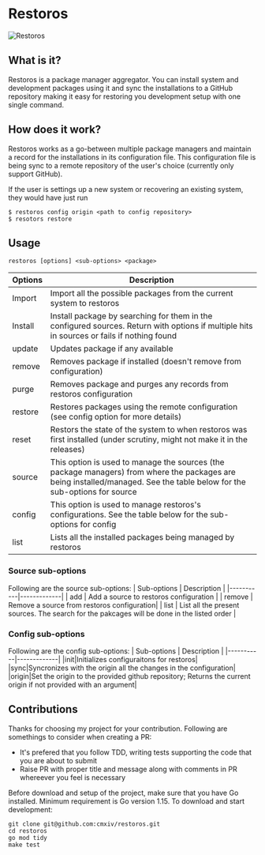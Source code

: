 # Restoros

![Restoros](https://github.com/cmxiv/restoros/workflows/restoros/badge.svg)

## What is it?

Restoros is a package manager aggregator. You can install system and development packages using it and sync the installations to a GitHub repository making it easy for restoring you development setup with one single command.

## How does it work?

Restoros works as a go-between multiple package managers and maintain a record for the installations in its configuration file. This configuration file is being sync to a remote repository of the user's choice (currently only support GitHub).

If the user is settings up a new system or recovering an existing system, they would have just run
```
$ restoros config origin <path to config repository>
$ resotors restore
```

## Usage

```
restoros [options] <sub-options> <package>
```

| Options | Description |
|---------|-------------|
| Import | Import all the possible packages from the current system to restoros |
| Install | Install package by searching for them in the configured sources. Return with options if multiple hits in sources or fails if nothing found |
| update | Updates package if any available |
| remove | Removes package if installed (doesn't remove from configuration) |
| purge | Removes package and purges any records from restoros configuration |
| restore | Restores packages using the remote configuration (see config option for more details) |
| reset | Restors the state of the system to when restoros was first installed (under scrutiny, might not make it in the releases) |
| source | This option is used to manage the sources (the package managers) from where the packages are being installed/managed. See the table below for the sub-options for source|
| config | This option is used to manage restoros's configurations. See the table below for the sub-options for config |
| list | Lists all the installed packages being managed by restoros |

### Source sub-options

Following are the source sub-options:
| Sub-options | Description |
|-----------|-------------|
| add | Add a source to restoros configuration |
| remove | Remove a source from restoros configuration|
| list | List all the present sources. The search for the pakcages will be done in the listed order |

### Config sub-options

Following are the config sub-options:
| Sub-options | Description |
|-----------|-------------|
|init|Initializes configuraitons for restoros|
|sync|Syncronizes with the origin all the changes in the configuration|
|origin|Set the origin to the provided github repository; Returns the current origin if not provided with an argument|


## Contributions

Thanks for choosing my project for your contribution. Following are somethings to consider when creating a PR:

- It's prefered that you follow TDD, writing tests supporting the code that you are about to submit
- Raise PR with proper title and message along with comments in PR whereever you feel is necessary

Before download and setup of the project, make sure that you have Go installed. Minimum requirement is Go version 1.15. To download and start development:
```
git clone git@github.com:cmxiv/restoros.git
cd restoros
go mod tidy
make test
```